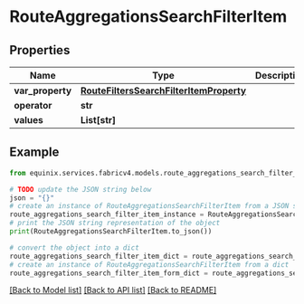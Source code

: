 # RouteAggregationsSearchFilterItem


## Properties

Name | Type | Description | Notes
------------ | ------------- | ------------- | -------------
**var_property** | [**RouteFiltersSearchFilterItemProperty**](RouteFiltersSearchFilterItemProperty.md) |  | [optional] 
**operator** | **str** |  | [optional] 
**values** | **List[str]** |  | [optional] 

## Example

```python
from equinix.services.fabricv4.models.route_aggregations_search_filter_item import RouteAggregationsSearchFilterItem

# TODO update the JSON string below
json = "{}"
# create an instance of RouteAggregationsSearchFilterItem from a JSON string
route_aggregations_search_filter_item_instance = RouteAggregationsSearchFilterItem.from_json(json)
# print the JSON string representation of the object
print(RouteAggregationsSearchFilterItem.to_json())

# convert the object into a dict
route_aggregations_search_filter_item_dict = route_aggregations_search_filter_item_instance.to_dict()
# create an instance of RouteAggregationsSearchFilterItem from a dict
route_aggregations_search_filter_item_form_dict = route_aggregations_search_filter_item.from_dict(route_aggregations_search_filter_item_dict)
```
[[Back to Model list]](../README.md#documentation-for-models) [[Back to API list]](../README.md#documentation-for-api-endpoints) [[Back to README]](../README.md)


